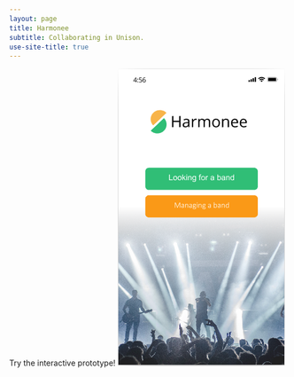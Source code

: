 ```yaml
---
layout: page
title: Harmonee
subtitle: Collaborating in Unison.
use-site-title: true
---
```

Try the interactive prototype!
[<img src="/img/HarmoneeLanding.PNG">](https://projects.invisionapp.com/prototype/Harmonee-HIFI-ck3bu5fl200asdp01snod0bgk/play/1e10f1e4)

